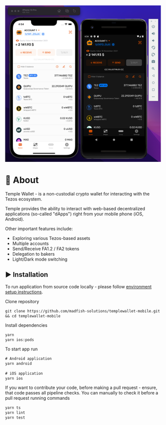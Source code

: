 
![application screenshot](./docs/assets/readmeScreenshot.png)

# 📝 About

Temple Wallet -  is a non-custodial crypto wallet for interacting with the Tezos ecosystem.

Temple provides the ability to interact with web-based decentralized applications (so-called "dApps") right from your mobile phone (iOS, Android).

Other important features include:
- Exploring various Tezos-based assets
- Multiple accounts
- Send/Receive FA1.2 / FA2  tokens
- Delegation to bakers
- Light/Dark mode switching

## ▶️ Installation

To run application from source code locally - please follow [environment setup instructions](https://reactnative.dev/docs/environment-setup).

Clone repository
```
git clone https://github.com/madfish-solutions/templewallet-mobile.git && cd templewallet-mobile
```

Install dependencies
```
yarn
yarn ios:pods
```

To start app run
```
# Android application
yarn android

# iOS application
yarn ios
```

If you want to contribute your code, before making a pull request - ensure, that code passes all pipeline checks. You can manually to check it before a pull request running commands
```
yarn ts
yarn lint
yarn test
```
